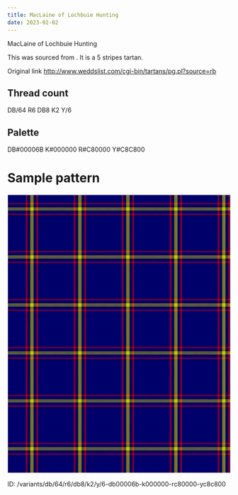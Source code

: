 ```yaml
---
title: MacLaine of Lochbuie Hunting
date: 2023-02-02
---
```

MacLaine of Lochbuie Hunting

This was sourced from <no value>.  It is a 5 stripes tartan.

Original link http://www.weddslist.com/cgi-bin/tartans/pg.pl?source=rb

## Thread count
DB/64 R6 DB8 K2 Y/6

## Palette
DB#00006B K#000000 R#C80000 Y#C8C800

# Sample pattern

![Tartan detail](tartan.png "DB/64 R6 DB8 K2 Y/6 tartan")

ID: /variants/db/64/r6/db8/k2/y/6-db00006b-k000000-rc80000-yc8c800